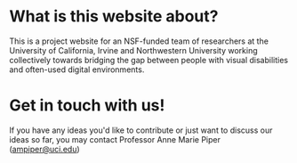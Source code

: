 # What is this website about?
This is a project website for an NSF-funded team of researchers at the University of California, Irvine and Northwestern University working collectively towards bridging the gap between people with visual disabilities and often-used digital environments.

# Get in touch with us!
If you have any ideas you'd like to contribute or just want to discuss our ideas so far, you may contact Professor Anne Marie Piper (ampiper@uci.edu)


